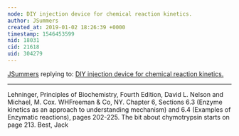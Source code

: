 ```yaml
---
node: DIY injection device for chemical reaction kinetics.
author: JSummers
created_at: 2019-01-02 18:26:39 +0000
timestamp: 1546453599
nid: 18031
cid: 21618
uid: 304279
---
```




[JSummers](../profile/JSummers) replying to: [DIY injection device for chemical reaction kinetics.](../notes/JSummers/12-31-2018/diy-injection-device-for-chemical-reaction-kinetics)

----
Lehninger, Principles of Biochemistry, Fourth Edition, David L. Nelson and Michael, M. Cox. WHFreeman & Co, NY. Chapter 6, Sections 6.3 (Enzyme kinetics as an approach to understanding mechanism) and 6.4 (Examples of Enzymatic reactions), pages 202-225.  The bit about chymotrypsin starts on page 213.
Best,
Jack